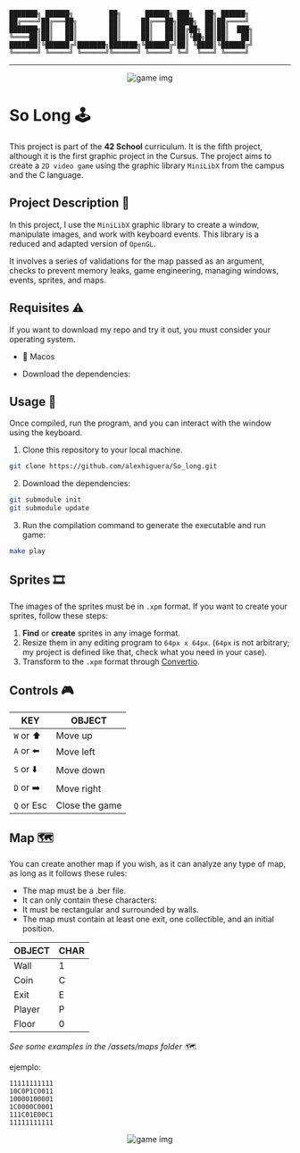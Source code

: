 
	███████╗ ██████╗         ██╗      ██████╗ ███╗   ██╗ ██████╗ 
	██╔════╝██╔═══██╗        ██║     ██╔═══██╗████╗  ██║██╔════╝ 
	███████╗██║   ██║        ██║     ██║   ██║██╔██╗ ██║██║  ███╗
	╚════██║██║   ██║        ██║     ██║   ██║██║╚██╗██║██║   ██║
	███████║╚██████╔╝███████╗███████╗╚██████╔╝██║ ╚████║╚██████╔╝
	╚══════╝ ╚═════╝ ╚══════╝╚══════╝ ╚═════╝ ╚═╝  ╚═══╝ ╚═════╝ 
---

<p align="center">
  <img src="assets/readme/game.jpeg" alt="game img">
</p>

# So Long 🕹️

This project is part of the **42 School** curriculum. It is the fifth project, although it is the first graphic project in the Cursus. The project aims to create a `2D video game` using the graphic library `MiniLibX` from the campus and the C language.

## Project Description 📖

In this project, I use the ``MiniLibX`` graphic library to create a window, manipulate images, and work with keyboard events. This library is a reduced and adapted version of ``OpenGL``.

It involves a series of validations for the map passed as an argument, checks to prevent memory leaks, game engineering, managing windows, events, sprites, and maps.

## Requisites ⚠️

If you want to download my repo and try it out, you must consider your operating system.

- 🍎 Macos

- Download the dependencies:

## Usage 🤟

Once compiled, run the program, and you can interact with the window using the keyboard.

1. Clone this repository to your local machine.
```bash
git clone https://github.com/alexhiguera/So_long.git
```
2. Download the dependencies:
```BASH
git submodule init
git submodule update
```
3. Run the compilation command to generate the executable and run game:
```bash
make play
```

## Sprites 🎞️

The images of the sprites must be in ``.xpm`` format. If you want to create your sprites, follow these steps:

1. **Find** or **create** sprites in any image format.
2. Resize them in any editing program to ``64px x 64px``.
(``64px`` is not arbitrary; my project is defined like that, check what you need in your case).
3. Transform to the ``.xpm`` format through [Convertio](https://convertio.co/es/png-xpm/).

## Controls 🎮


| KEY 		 |	OBJECT   		 |
| -----------|------------------ |
| `W` or ⬆️	 |    Move up  		 |
| `A` or ⬅️  |    Move left 	 |
| `S` or ⬇️  |    Move down  	 |
| `D` or ➡️   |   Move right	  |      
| `Q` or Esc |   Close the game  | 

## Map 🗺️

You can create another map if you wish, as it can analyze any type of map, as long as it follows these rules:

- The map must be a .ber file.
- It can only contain these characters:
- It must be rectangular and surrounded by walls.
- The map must contain at least one exit, one collectible, and an initial position.


|	OBJECT    | CHAR 	  |
| ------------| --------- |
|   Wall      | 1         |
|   Coin      | C	      |
|   Exit      | E	      |
|   Player    | P         |      
|   Floor     | 0         |

*See some examples in the /assets/maps folder 🗺️.*

ejemplo:

	11111111111
	10C0P1C0011
	10000100001
	1C0000C0001
	111C01E00C1
	11111111111

<p align="center">
  <img src="assets/readme/micromap.jpeg" alt="game img">
</p>